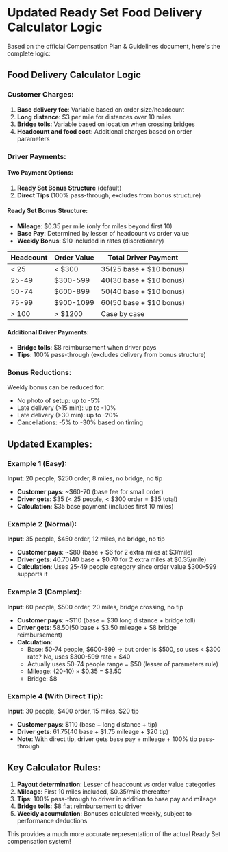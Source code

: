 # Updated Ready Set Food Delivery Calculator Logic

Based on the official Compensation Plan & Guidelines document, here's the complete logic:

## Food Delivery Calculator Logic

### Customer Charges:
1. **Base delivery fee**: Variable based on order size/headcount
2. **Long distance**: $3 per mile for distances over 10 miles
3. **Bridge tolls**: Variable based on location when crossing bridges
4. **Headcount and food cost**: Additional charges based on order parameters

### Driver Payments:

#### Two Payment Options:
1. **Ready Set Bonus Structure** (default)
2. **Direct Tips** (100% pass-through, excludes from bonus structure)

#### Ready Set Bonus Structure:
- **Mileage**: $0.35 per mile (only for miles beyond first 10)
- **Base Pay**: Determined by lesser of headcount vs order value
- **Weekly Bonus**: $10 included in rates (discretionary)

| Headcount | Order Value | Total Driver Payment |
|-----------|-------------|---------------------|
| < 25 | < $300 | $35 ($25 base + $10 bonus) |
| 25-49 | $300-599 | $40 ($30 base + $10 bonus) |
| 50-74 | $600-899 | $50 ($40 base + $10 bonus) |
| 75-99 | $900-1099 | $60 ($50 base + $10 bonus) |
| > 100 | > $1200 | Case by case |

#### Additional Driver Payments:
- **Bridge tolls**: $8 reimbursement when driver pays
- **Tips**: 100% pass-through (excludes delivery from bonus structure)

### Bonus Reductions:
Weekly bonus can be reduced for:
- No photo of setup: up to -5%
- Late delivery (>15 min): up to -10%
- Late delivery (>30 min): up to -20%
- Cancellations: -5% to -30% based on timing

## Updated Examples:

### Example 1 (Easy):
**Input**: 20 people, $250 order, 8 miles, no bridge, no tip
- **Customer pays**: ~$60-70 (base fee for small order)
- **Driver gets**: $35 (< 25 people, < $300 order = $35 total)
- **Calculation**: $35 base payment (includes first 10 miles)

### Example 2 (Normal):
**Input**: 35 people, $450 order, 12 miles, no bridge, no tip
- **Customer pays**: ~$80 (base + $6 for 2 extra miles at $3/mile)
- **Driver gets**: $40.70 ($40 base + $0.70 for 2 extra miles at $0.35/mile)
- **Calculation**: Uses 25-49 people category since order value $300-599 supports it

### Example 3 (Complex):
**Input**: 60 people, $500 order, 20 miles, bridge crossing, no tip
- **Customer pays**: ~$110 (base + $30 long distance + bridge toll)
- **Driver gets**: $58.50 ($50 base + $3.50 mileage + $8 bridge reimbursement)
- **Calculation**: 
  - Base: 50-74 people, $600-899 → but order is $500, so uses < $300 rate? No, uses $300-599 rate = $40
  - Actually uses 50-74 people range = $50 (lesser of parameters rule)
  - Mileage: (20-10) × $0.35 = $3.50
  - Bridge: $8

### Example 4 (With Direct Tip):
**Input**: 30 people, $400 order, 15 miles, $20 tip
- **Customer pays**: $110 (base + long distance + tip)
- **Driver gets**: $61.75 ($40 base + $1.75 mileage + $20 tip)
- **Note**: With direct tip, driver gets base pay + mileage + 100% tip pass-through

## Key Calculator Rules:
1. **Payout determination**: Lesser of headcount vs order value categories
2. **Mileage**: First 10 miles included, $0.35/mile thereafter
3. **Tips**: 100% pass-through to driver in addition to base pay and mileage
4. **Bridge tolls**: $8 flat reimbursement to driver
5. **Weekly accumulation**: Bonuses calculated weekly, subject to performance deductions

This provides a much more accurate representation of the actual Ready Set compensation system!